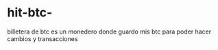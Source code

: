 # hit-btc-
billetera  de btc 
es un  monedero  donde  guardo  mis  btc  para  poder  hacer  cambios  y  transacciones 
